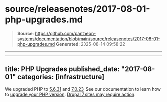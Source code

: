 # source/releasenotes/2017-08-01-php-upgrades.md

> **Source**: https://github.com/pantheon-systems/documentation/blob/main/source/releasenotes/2017-08-01-php-upgrades.md
> **Generated**: 2025-08-14 09:58:22

---

---
title: PHP Upgrades
published_date: "2017-08-01"
categories: [infrastructure]
---
We upgraded PHP to [5.6.31](http://www.php.net/ChangeLog-5.php#5.6.31) and [7.0.23](http://www.php.net/ChangeLog-7.php#7.0.23). See our documentation to learn how to [upgrade your PHP version](/guides/php/php-versions). [Drupal 7 sites may require action](https://status.pantheon.io/incidents/v81md6cd43b8).
